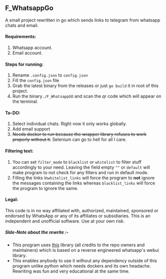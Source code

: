 ## F_WhatsappGo

 A small project rewritten in go which sends links to telegram from whatsapp chats and email.
 
 #### Requirements:
  1) Whatsapp account. 
  2) Email account.
 
 #### Steps for running:
  1) Rename `.config.json` to `config.json`
  2) Fill the `config.json` file
  3) Grab the latest binary from the releases or just `go build` it in root of this project. 
  4) Run the binary`./F_WhatsappGO` and scan the qr code which will appear on the terminal.   
 #### To-DO:
  1) Select individual chats. Right now it only works globally.
  2) Add email support
  3) <del>Needs docker to run because the wrapper library refuses to work properly without it.</del> Selenium can go to hell for all I care.

 #### Filtering text:
  1) You can set `filter_mode` to `blacklist` or `whitelist` to filter stuff accordingly to your need. Leaving the field empty `""` or `default` will make program to not check for any filters and run in default mode.
  2) Filling the links in`whitelist_links` will force the program to **not** ignore the messages containing the links whereas `blacklist_links` will force the program to ignore the same.

#### Legal:
This code is in no way affiliated with, authorized, maintained, sponsored or endorsed by WhatsApp or any of its affiliates or subsidiaries. This is an independent and unofficial software. Use at your own risk.

##### SIde-Note about the rewrite :-
* This program uses [this](https://github.com/Rhymen/go-whatsapp) library (all credits to the repo owners and maintainers) which is based on a reverse engineered whatsapp's webui library.
* This enables anybody to use it without any dependency outside of this program unlike python which needs dockers and its own headache. Rewriting was fun and very educational at the same time.
